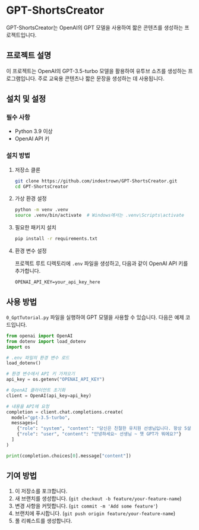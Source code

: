 
# GPT-ShortsCreator

GPT-ShortsCreator는 OpenAI의 GPT 모델을 사용하여 짧은 콘텐츠를 생성하는 프로젝트입니다.

## 프로젝트 설명

[//]: # (이 프로젝트는 OpenAI의 GPT-3.5-turbo 모델을 활용하여 유치원생의 눈높이에 맞춘 친절한 답변을 생성하는 프로그램입니다. 주로 교육용 콘텐츠나 짧은 문장을 생성하는 데 사용됩니다.)
이 프로젝트는 OpenAI의 GPT-3.5-turbo 모델을 활용하여 유투브 쇼츠를 생성하는 프로그램입니다. 주로 교육용 콘텐츠나 짧은 문장을 생성하는 데 사용됩니다.
## 설치 및 설정

### 필수 사항

- Python 3.9 이상
- OpenAI API 키

### 설치 방법

1. 저장소 클론

   ```sh
   git clone https://github.com/indextrown/GPT-ShortsCreator.git
   cd GPT-ShortsCreator
   ```

2. 가상 환경 설정

   ```sh
   python -m venv .venv
   source .venv/bin/activate  # Windows에서는 .venv\Scripts\activate
   ```

3. 필요한 패키지 설치

   ```sh
   pip install -r requirements.txt
   ```

4. 환경 변수 설정

   프로젝트 루트 디렉토리에 `.env` 파일을 생성하고, 다음과 같이 OpenAI API 키를 추가합니다.

   ```env
   OPENAI_API_KEY=your_api_key_here
   ```

## 사용 방법

`0_GptTutorial.py` 파일을 실행하여 GPT 모델을 사용할 수 있습니다. 다음은 예제 코드입니다.

```python
from openai import OpenAI
from dotenv import load_dotenv
import os

# .env 파일의 환경 변수 로드
load_dotenv()

# 환경 변수에서 API 키 가져오기
api_key = os.getenv("OPENAI_API_KEY")

# OpenAI 클라이언트 초기화
client = OpenAI(api_key=api_key)

# 내용을 API에 요청
completion = client.chat.completions.create(
  model="gpt-3.5-turbo",
  messages=[
    {"role": "system", "content": "당신은 친절한 유치원 선생님입니다. 항상 5살 유치원생의 눈높이에 맞춰서 5살이 알아듣기 쉽게 아주 쉬운 단어를 사용하고 친절하게 답변을 해주세요."},
    {"role": "user", "content": "안녕하세요~ 선생님 ~ 챗 GPT가 뭐에요?"}
  ]
)

print(completion.choices[0].message["content"])
```

## 기여 방법

1. 이 저장소를 포크합니다.
2. 새 브랜치를 생성합니다. (`git checkout -b feature/your-feature-name`)
3. 변경 사항을 커밋합니다. (`git commit -m 'Add some feature'`)
4. 브랜치에 푸시합니다. (`git push origin feature/your-feature-name`)
5. 풀 리퀘스트를 생성합니다.

[//]: # (## 라이선스)

[//]: # ()
[//]: # (이 프로젝트는 MIT 라이선스 하에 배포됩니다. 자세한 내용은 `LICENSE` 파일을 참고하세요.)
